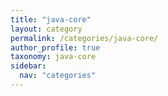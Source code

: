 ```yaml
---
title: "java-core"
layout: category
permalink: /categories/java-core/
author_profile: true
taxonomy: java-core
sidebar:
  nav: "categories"
---
```

